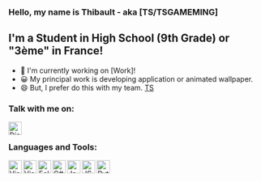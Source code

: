 ### Hello, my name is Thibault - aka [TS/TSGAMEMING]

## I'm a Student in High School (9th Grade) or "3ème" in France!
- 💼 I'm currently working on [Work]!
- 😀 My principal work is developing application or animated wallpaper.
- 😄 But, I prefer do this with my team. [TS]

### Talk with me on:

[<img align="left" alt="Discord" width="26px" src="https://www.freepnglogos.com/uploads/discord-logo-png/discord-logo-logodownload-download-logotipos-1.png" />][discord]

<br />

### Languages and Tools:

[<img align="left" alt="Visual Studio Code" width="26px" src="https://upload.wikimedia.org/wikipedia/commons/9/9a/Visual_Studio_Code_1.35_icon.svg" />][vscode]
[<img align="left" alt="Visual Studio" width="26px" src="https://visualstudio.microsoft.com/wp-content/uploads/2021/10/Product-Icon.svg" />][vs]
[<img align="left" alt="Eclipse" width="26px" src="https://www.pinclipart.com/picdir/big/336-3365154_eclipse-arm-development.png" />][eclipse]

[<img align="left" alt="C#" width="26px" src="https://www.freeiconspng.com/uploads/c-logo-icon-18.png" />][csharp]
[<img align="left" alt="Java" width="26px" src="https://upload.wikimedia.org/wikipedia/fr/thumb/2/2e/Java_Logo.svg/1200px-Java_Logo.svg.png" />][java]
[<img align="left" alt="JS" width="26px" src="https://icon-icons.com/downloadimage.php?id=130900&root=2108/PNG/512/&file=javascript_icon_130900.png" />][javascript]
[<img align="left" alt="Python" width="26px" src="https://upload.wikimedia.org/wikipedia/commons/thumb/c/c3/Python-logo-notext.svg/110px-Python-logo-notext.svg.png" />][python]

<br />
<br />

[TS]: https://github.com/Technologie-System
[discord]: https://discord.gg/VJPs7WvmzS
[vscode]: https://code.visualstudio.com
[vs]: https://visualstudio.microsoft.com
[eclipse]: https://www.eclipse.org/eclipseide
[csharp]: https://en.wikipedia.org/wiki/C_Sharp_(programming_language)
[java]: https://www.java.com
[javascript]: https://en.wikipedia.org/wiki/JavaScript
[python]: https://en.wikipedia.org/wiki/Python_(programming_language)
